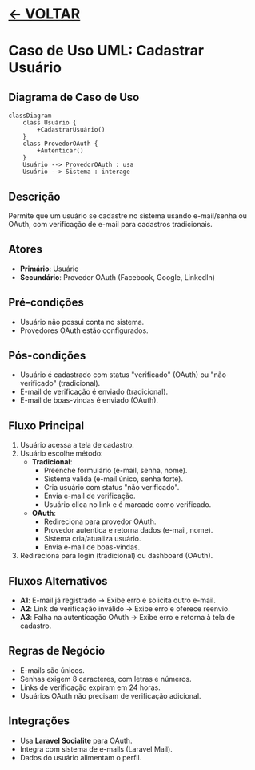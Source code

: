 # [ <- VOLTAR](../../README.md)

# Caso de Uso UML: Cadastrar Usuário

## Diagrama de Caso de Uso

```mermaid
classDiagram
    class Usuário {
        +CadastrarUsuário()
    }
    class ProvedorOAuth {
        +Autenticar()
    }
    Usuário --> ProvedorOAuth : usa
    Usuário --> Sistema : interage
```

## Descrição

Permite que um usuário se cadastre no sistema usando e-mail/senha ou OAuth, com verificação de e-mail para cadastros tradicionais.

## Atores

- **Primário**: Usuário
- **Secundário**: Provedor OAuth (Facebook, Google, LinkedIn)

## Pré-condições

- Usuário não possui conta no sistema.
- Provedores OAuth estão configurados.

## Pós-condições

- Usuário é cadastrado com status "verificado" (OAuth) ou "não verificado" (tradicional).
- E-mail de verificação é enviado (tradicional).
- E-mail de boas-vindas é enviado (OAuth).

## Fluxo Principal

1. Usuário acessa a tela de cadastro.
2. Usuário escolhe método:
   - **Tradicional**:
     - Preenche formulário (e-mail, senha, nome).
     - Sistema valida (e-mail único, senha forte).
     - Cria usuário com status "não verificado".
     - Envia e-mail de verificação.
     - Usuário clica no link e é marcado como verificado.
   - **OAuth**:
     - Redireciona para provedor OAuth.
     - Provedor autentica e retorna dados (e-mail, nome).
     - Sistema cria/atualiza usuário.
     - Envia e-mail de boas-vindas.
3. Redireciona para login (tradicional) ou dashboard (OAuth).

## Fluxos Alternativos

- **A1**: E-mail já registrado → Exibe erro e solicita outro e-mail.
- **A2**: Link de verificação inválido → Exibe erro e oferece reenvio.
- **A3**: Falha na autenticação OAuth → Exibe erro e retorna à tela de cadastro.

## Regras de Negócio

- E-mails são únicos.
- Senhas exigem 8 caracteres, com letras e números.
- Links de verificação expiram em 24 horas.
- Usuários OAuth não precisam de verificação adicional.

## Integrações

- Usa **Laravel Socialite** para OAuth.
- Integra com sistema de e-mails (Laravel Mail).
- Dados do usuário alimentam o perfil.
